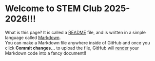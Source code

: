 # Welcome to STEM Club 2025-2026!!!
What is this page? It is called a <u>README</u> file, and is written in a simple language called <u>Markdown</u>.
<br>
You can make a Markdown file anywhere inside of GitHub and once you click <b>Commit changes...</b> to upload the file, GitHub will <u>render</u> your Markdown code into a fancy document!!
